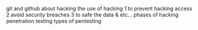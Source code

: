 git and github
about hacking
the use of hacking
     1 to prevent hacking access
     2 avoid security breaches
     3 to safe the data & etc...
phases of hacking
penetration testing 
types of pentesting     